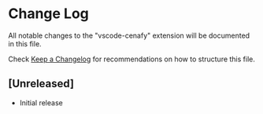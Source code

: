 # Change Log
All notable changes to the "vscode-cenafy" extension will be documented in this file.

Check [Keep a Changelog](http://keepachangelog.com/) for recommendations on how to structure this file.

## [Unreleased]
- Initial release